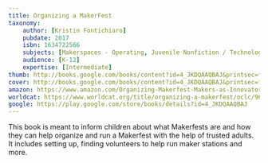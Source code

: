 ```yaml
---
title: Organizing a MakerFest
taxonomy:
	author: [Kristin Fontichiaro]
	pubdate: 2017
	isbn: 1634722566
	subjects: [Makerspaces - Operating, Juvenile Nonfiction / Technology / General, Juvenile Nonfiction / Computers / General, Juvenile Nonfiction / Crafts & Hobbies]
	audience: [K-12]
	expertise: [Intermediate]
thumb: http://books.google.com/books/content?id=4_JKDQAAQBAJ&printsec=frontcover&img=1&zoom=2&edge=curl&imgtk=AFLRE73wycHrb3oL2gQEMmZXFw7q_9mLNdYCSa0nZuJ5pFw31l-QlqGoH4yRHbfES9Pa3AFxBdFBhOs3qPYuxR01jzFQT_3dmN3k2SB2mOcmaUuj9CPFMKEpJ3X1850NJ62yYTD_muE_&source=gbs_api
cover: http://books.google.com/books/content?id=4_JKDQAAQBAJ&printsec=frontcover&img=1&zoom=6&edge=curl&imgtk=AFLRE70QkGvukImjju7CQNLS4c9-I8FxHhJLwyvYgdk68jwj3onoG8LmrHkhpXXxiMGnpJTbDMtMGUnE_3-XsE_AgUJeC0mmWqkh5vkg6YzkFPUIIm7pwZHvOXVBUaekU8gQKnAxehmK&source=gbs_api
amazon: https://www.amazon.com/Organizing-Makerfest-Makers-as-Innovators/dp/1634723228
worldcat: https://www.worldcat.org/title/organizing-a-makerfest/oclc/967683438&referer=brief_results
google: https://play.google.com/store/books/details?id=4_JKDQAAQBAJ
---
```

This book is meant to inform children about what Makerfests are and how they can help organize and run a Makerfest with the help of trusted adults.  It includes setting up, finding volunteers to help run maker stations and more.